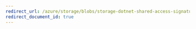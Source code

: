 ```yaml
---
redirect_url: /azure/storage/blobs/storage-dotnet-shared-access-signature-part-2
redirect_document_id: true
---
```

